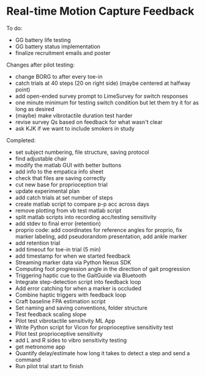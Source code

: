 # Real-time Motion Capture Feedback
To do:
* GG battery life testing
* GG battery status implementation
* finalize recruitment emails and poster

Changes after pilot testing:
* change BORG to after every toe-in 
* catch trials at 40 steps (20 on right side) (maybe centered at halfway point)
* add open-ended survey prompt to LimeSurvey for switch responses
* one minute minimum for testing switch condition but let them try it for as long as desired
* (maybe) make vibrotactile duration test harder
* revise survey Qs based on feedback for what wasn't clear
*  ask KJK if we want to include smokers in study

Completed:
* set subject numbering, file structure, saving protocol
* find adjustable chair
* modify the matlab GUI with better buttons
* add info to the empatica info sheet
* check that files are saving correctly
* cut new base for proprioception trial
* update experimental plan
* add catch trials at set number of steps 
* create matlab script to compare p-p acc across days
* remove plotting from vb test matlab script
* split matlab scripts into recording acc/testing sensitivity
* add stdev to final error (retention)
* proprio code: add coordinates for reference angles for proprio, fix marker labeling, add pseudorandom presentation, add ankle marker
* add retention trial
* add timeout for toe-in trial (5 min)
* add timestamp for when we started feedback
* Streaming marker data via Python Nexus SDK
* Computing foot progression angle in the direction of gait progression
* Triggering haptic cue to the GaitGuide via Bluetooth
* Integrate step-detection script into feedback loop
* Add error catching for when a marker is occluded
* Combine haptic triggers with feedback loop
* Craft baseline FPA estimation script
* Set naming and saving conventions, folder structure
* Test feedback scaling slope
* Pilot test vibrotactile sensitivity ML App
* Write Python script for Vicon for proprioceptive sensitivity test
* Pilot test proprioceptive sensitivity
* add L and R sides to vibro sensitivity testing
* get metronome app
* Quantify delay/estimate how long it takes to detect a step and send a command
* Run pilot trial start to finish
